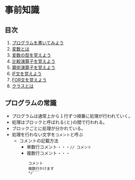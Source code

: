 # 事前知識
## 目次
1. [プログラムを書いてみよう](https://github.com/YujiroKusano/apex_study/tree/main/apex/%E5%85%A5%E9%96%80/LESSON01)
2. [変数とは](https://github.com/YujiroKusano/apex_study/tree/main/apex/%E5%85%A5%E9%96%80/LESSON02)
3. [変数の型を覚えよう](https://github.com/YujiroKusano/apex_study/tree/main/apex/%E5%85%A5%E9%96%80/LESSON03)
4. [比較演算子を覚えよう](https://github.com/YujiroKusano/apex_study/tree/main/apex/%E5%85%A5%E9%96%80/LESSON04)
5. [算術演算子を覚えよう](https://github.com/YujiroKusano/apex_study/tree/main/apex/%E5%85%A5%E9%96%80/LESSON05)
6. [IF文を覚えよう](https://github.com/YujiroKusano/apex_study/tree/main/apex/%E5%85%A5%E9%96%80/LESSON06)
7. [FOR文を覚えよう](https://github.com/YujiroKusano/apex_study/tree/main/apex/%E5%85%A5%E9%96%80/LESSON07)
8. [クラスとは](https://github.com/YujiroKusano/apex_study/tree/main/apex/%E5%85%A5%E9%96%80/LESSON08)

## プログラムの常識
- プログラムは通常上から１行ずつ順番に処理が行われていく。
- 処理はブロックと呼ばれる```{```と```}```の間で行われる。
- ブロックごとに処理が分かれている。
- 処理を行わない文字を```コメント```と呼ぶ
    - コメントの記載方法
        - 単数行コメント・・・```// コメント```
        - 複数行コメント・・・
        ```/** 
            コメント 
            複数行かけます
            */```


